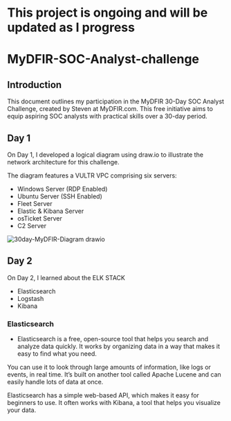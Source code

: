 # This project is ongoing and will be updated as I progress

# MyDFIR-SOC-Analyst-challenge

## Introduction

This document outlines my participation in the MyDFIR 30-Day SOC Analyst Challenge, created by Steven at MyDFIR.com. This free initiative aims to equip aspiring SOC analysts with practical skills over a 30-day period.

## Day 1
On Day 1, I developed a logical diagram using draw.io to illustrate the network architecture for this challenge.

The diagram features a VULTR VPC comprising six servers:

- Windows Server (RDP Enabled)
- Ubuntu Server (SSH Enabled)
- Fleet Server
- Elastic & Kibana Server
- osTicket Server
- C2 Server

![30day-MyDFIR-Diagram drawio](https://github.com/user-attachments/assets/98019d97-aff6-4206-ad70-0665732799a6)

## Day 2
On Day 2, I learned about the ELK STACK
- Elasticsearch
- Logstash
- Kibana

### Elasticsearch 
- Elasticsearch is a free, open-source tool that helps you search and analyze data quickly. It works by organizing data in a way that makes it easy to find what you need.

You can use it to look through large amounts of information, like logs or events, in real time. It’s built on another tool called Apache Lucene and can easily handle lots of data at once.

Elasticsearch has a simple web-based API, which makes it easy for beginners to use. It often works with Kibana, a tool that helps you visualize your data.
<!--Logs from the Windows and Ubuntu servers will be forwarded to the Elastic & Kibana server via designated agents.


---

<details>
<summary> </summary>
